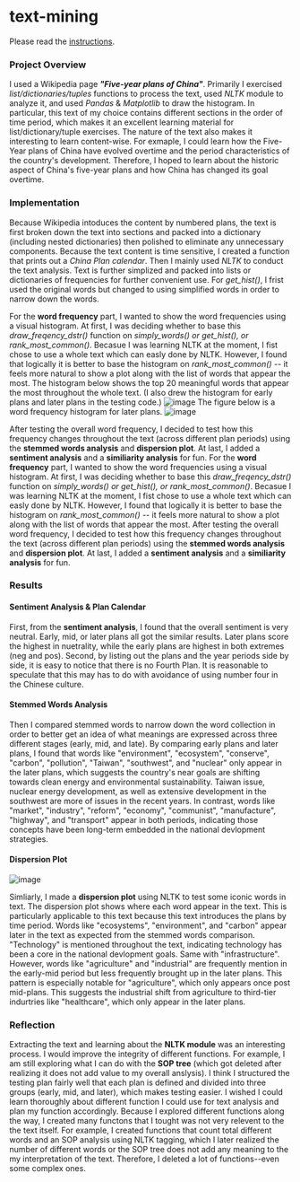 # text-mining

Please read the [instructions](instructions.md).

### Project Overview 

I used a Wikipedia page ***"Five-year plans of China"***. Primarily I exercised *list/dictionaries/tuples* functions to process the text, used *NLTK* module to analyze it, and used *Pandas* & *Matplotlib* to draw the histogram. In particular, this text of my choice contains different sections in the order of time period, which makes it an excellent learning material for list/dictionary/tuple exercises. The nature of the text also makes it interesting to learn content-wise. For exmaple, I could learn how the Five-Year plans of China have evolved overtime and the period characteristics of the country's development. Therefore, I hoped to learn about the historic aspect of China's five-year plans and how China has changed its goal overtime. 

### Implementation

Because Wikipedia intoduces the content by numbered plans, the text is first broken down the text into sections and packed into a dictionary (including nested dictionaries) then polished to eliminate any unnecessary components. Because the text content is time sensitive, I created a function that prints out a *China Plan calendar*. Then I mainly used *NLTK* to conduct the text analysis. Text is further simplized and packed into lists or dictionaries of frequencies for further convenient use. For *get_hist()*, I frist used the original words but changed to using simplified words in order to narrow down the words. 

For the **word frequency** part, I wanted to show the word frequencies using a visual histogram. At first, I was deciding whether to base this *draw_freqency_dstr()* function on *simply_words() or get_hist(), or rank_most_common()*. Becasue I was learning NLTK at the moment, I fist chose to use a whole text which can easly done by NLTK. However, I found that logically it is better to base the histogram on *rank_most_common()* -- it feels more natural to show a plot along with the list of words that appear the most. The histogram below shows the top 20 meaningful words that appear the most throughout the whole text. (I also drew the histogram for early plans and later plans in the testing code.) 
![image](https://user-images.githubusercontent.com/112499907/198900435-dcbcab8e-0170-438a-997c-9aa7e14c0844.png)
The figure below is a word frequency histogram for later plans. 
![image](https://user-images.githubusercontent.com/112499907/198901029-3891b550-b093-4037-bcad-b301cb4c91f3.png)


After testing the overall word frequency, I decided to test how this frequency changes throughout the text (across different plan periods) using the **stemmed words analysis** and **dispersion plot**. At last, I added a **sentiment analysis** and a **similiarity analysis** for fun. 
For the **word frequency** part, I wanted to show the word frequencies using a visual histogram. At first, I was deciding whether to base this *draw_freqency_dstr()* function on *simply_words() or get_hist(), or rank_most_common()*. Becasue I was learning NLTK at the moment, I fist chose to use a whole text which can easly done by NLTK. However, I found that logically it is better to base the histogram on *rank_most_common()* -- it feels more natural to show a plot along with the list of words that appear the most. After testing the overall word frequency, I decided to test how this frequency changes throughout the text (across different plan periods) using the **stemmed words analysis** and **dispersion plot**. At last, I added a **sentiment analysis** and a **similiarity analysis** for fun. 


### Results 

#### Sentiment Analysis & Plan Calendar 
First, from the **sentiment analysis**, I found that the overall sentiment is very neutral. Early, mid, or later plans all got the similar results. Later plans score the highest in nuetrality, while the early plans are highest in both extremes (neg and pos). Second, by listing out the plans and the year periods side by side, it is easy to notice that there is no Fourth Plan. It is reasonable to speculate that this may has to do with avoidance of using number four in the Chinese culture. 

#### Stemmed Words Analysis 
Then I compared stemmed words to narrow down the word collection in order to better get an idea of what meanings are expressed across three different stages (early, mid, and late). By comparing early plans and later plans, I found that words like "environment", "ecosystem", "conserve", "carbon", "pollution", "Taiwan", "southwest", and "nuclear" only appear in the later plans, which suggests the country's near goals are shifting towards clean energy and environmental sustainability. Taiwan issue, nuclear energy development, as well as extensive development in the southwest are more of issues in the recent years. In contrast, words like "market", "industry", "reform", "economy", "communist", "manufacture", "highway", and "transport" appear in both periods, indicating those concepts have been long-term embedded in the national devlopment strategies.

#### Dispersion Plot 
![image](https://user-images.githubusercontent.com/112499907/198900393-8c1c8d5e-4575-4517-ac82-05b31124e6a2.png)

Simliarly, I made a **dispersion plot** using NLTK to test some iconic words in text. The dispersion plot shows where each word appear in the text. This is particularly applicable to this text because this text introduces the plans by time period. Words like "ecosystems", "environment", and "carbon" appear later in the text as expected from the stemmed words comparison. "Technology" is mentioned throughout the text, indicating technology has been a core in the national devlopment goals. Same with "infrastructure". However, words like "agriculture" and "industrial" are frequently mention in the early-mid period but less frequently brought up in the later plans. This pattern is especially notable for "agriculture", which only appears once post mid-plans. This suggests the industrial shift from agriculture to third-tier indurtries like "healthcare", which only appear in the later plans. 


### Reflection

Extracting the text and learning about the **NLTK module** was an interesting process. I would improve the integrity of different functions. For example, I am still exploring what I can do with the **SOP tree** (which got deleted after realizing it does not add value to my overall anslysis). I think I structured the testing plan fairly well that each plan is defined and divided into three groups (early, mid, and later), which makes testing easier. I wished I could learn thoroughly about different function I could use for text analysis and plan my function accordingly. Because I explored different functions along the way, I created many functons that I tought was not very relevent to the the text itself. For example, I created functions that count total different words and an SOP analysis using NLTK tagging, which I later realized the number of different words or the SOP tree does not add any meaning to the my interpretation of the text. Therefore, I deleted a lot of functions--even some complex ones. 
